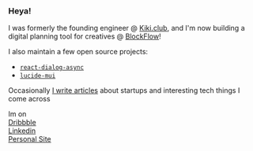 ### Heya!

I was formerly the founding engineer @ [Kiki.club](https://kiki.club), and I'm now building a digital planning tool for creatives @ [BlockFlow](https://blockflow.so)! 

I also maintain a few open source projects: 
* [`react-dialog-async`](https://www.npmjs.com/package/react-dialog-async)
* [`lucide-mui`](https://www.npmjs.com/package/lucide-mui)

Occasionally [I write articles](https://medium.com/@a16n.dev) about startups and interesting tech things I come across

<!--
**alexn400/alexn400** is a  _special_  repository because its `README.md` (this file) appears on your GitHub profile.
Here are some ideas to get you started:

-  I’m currently working on ...
-  I’m currently learning ...
-  I’m looking to collaborate on ...
-  I’m looking for help with ...
-  Ask me about ...
-  How to reach me: ...
-  Pronouns: ...
-  Fun fact: ...
-->

Im on  
[Dribbble](https://dribbble.com/halcyon400)  
[Linkedin](https://www.linkedin.com/in/alexn400/)  
[Personal Site](https://alexn.dev)  
